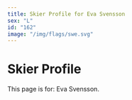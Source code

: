 ```yaml
---
title: Skier Profile for Eva Svensson
sex: "L"
id: "162"
image: "/img/flags/swe.svg" 
---
```


# Skier Profile

This page is for: Eva Svensson.
    
